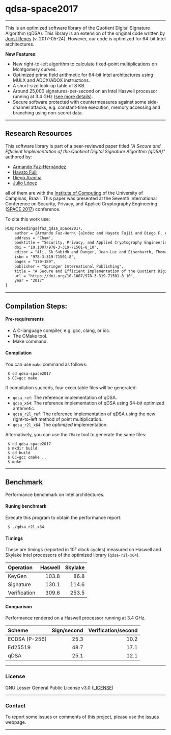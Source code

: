 # qdsa-space2017
---
This is an optimized software library of the Quotient Digital Signature Algorithm (qDSA). This library is an extension of the original code written by [Joost Renes](https://www.cs.ru.nl/~jrenes/) (v. 2017-05-24). However, our code is optimized for 64-bit Intel architectures.

**New Features**:

 - New right-to-left algorithm to calculate fixed-point multiplications on Montgomery curves.
 - Optimized prime field arithmetic for 64-bit Intel architectures using MULX and ADCX/ADOX instructions.
 - A short-size look-up table of 8 KB.
 - Around 25,000 signatures-per-second on an Intel Haswell processor running at 3.4 GHz ([see more details](#benchmark)).
 - Secure software protected with countermeasures against some side-channel attacks, e.g. constant-time execution, memory accessing and branching using non-secret data.  

----

## Research Resources

This software library is part of a peer-reviewed paper titled _"A Secure and Efficient Implementation of the Quotient Digital Signature Algorithm (qDSA)"_ authored by:
 * [Armando Faz-Hernández](http://www.ic.unicamp.br/~armfazh)
 * [Hayato Fujii](http://lasca.ic.unicamp.br/~hayato/)
 * [Diego Aranha](https://sites.google.com/site/dfaranha/)
 * [Julio López](http://www.ic.unicamp.br/pessoas/docentes/jlopez)

all of them are with the [Institute of Computing](http://ic.unicamp.br) of the University of Campinas, Brazil.
This paper was presented at the Seventh International Conference on Security, Privacy, and Applied Cryptography Engineering ([SPACE 2017](http://www.space.dbcegoa.ac.in/)) conference.

To cite this work use:

```tex
@inproceedings{faz_qdsa_space2017,
    author = {Armando Faz-Hern\'{a}ndez and Hayato Fujii and Diego F. Aranha and Julio L\'{o}pez},
    address = "Cham",
	booktitle = "Security, Privacy, and Applied Cryptography Engineering: 7th International Conference, SPACE 2017, Goa, India, December 13-17, 2017, Proceedings",
	doi = "10.1007/978-3-319-71501-8_10",
	editor = "Ali, Sk Subidh and Danger, Jean-Luc and Eisenbarth, Thomas",
	isbn = "978-3-319-71501-8",
	pages = "170–189",
	publisher = "Springer International Publishing",
	title = "A Secure and Efficient Implementation of the Quotient Digital Signature Algorithm (qDSA)",
	url = "https://doi.org/10.1007/978-3-319-71501-8_10",
	year = "2017"
}

```

----

## Compilation Steps:

#### Pre-requirements

- A C-language compiler, e.g. gcc, clang, or icc.
- The CMake tool.
- Make command.


#### Compilation
You can use `make` command as follows:

```
 $ cd qdsa-space2017
 $ CC=gcc make 
```

If compilation succeds, four executable files will be generated:

 - ```qdsa_ref```: The reference implementation of qDSA.
 - ```qdsa_x64```: The reference implementation of qDSA using 64-bit optimized arithmetic.
 - ```qdsa_r2l_ref```: The reference implementation of qDSA using the new right-to-left method of point multiplication.
 - ```qdsa_r2l_x64```: The *optimized* implementation.

Alternatively, you can use the `CMake` tool to generate the same files:

```
 $ cd qdsa-space2017
 $ mkdir build
 $ cd build 
 $ CC=gcc cmake ..
 $ make 
```
----

## Benchmark
Performance benchmark on Intel architectures.


#### Runing benchmark
Execute this program to obtain the performance report:

```
 $ ./qdsa_r2l_x64
```

#### Timings
These are timings (reported in 10³ clock cycles) measured on Haswell and Skylake Intel processors of the optimized library (`qdsa-r2l-x64`).

| Operation | Haswell | Skylake |
| :------ | ------: | ------: |
| KeyGen | 103.8 | 86.8 |
| Signature | 130.1 | 114.6 |
| Verification | 309.6 | 253.5 |

#### Comparison
Performance rendered on a Haswell processor running at 3.4 GHz.

| Scheme | Sign/second | Verification/second |
| :------ | ------: | ------: |
| ECDSA (P-256) | 25.3 | 10.2 |
| Ed25519 | 48.7 | 17.1 |
| qDSA | 25.1 | 12.1 |


----

### License 
GNU Lesser General Public License v3.0 ([LICENSE](https://www.gnu.org/licenses/lgpl-3.0.txt))

----

### Contact 

To report some issues or comments of this project, please use the [issues](https://github.com/armfazh/qdsa-space2017/issues) webpage. 


----
